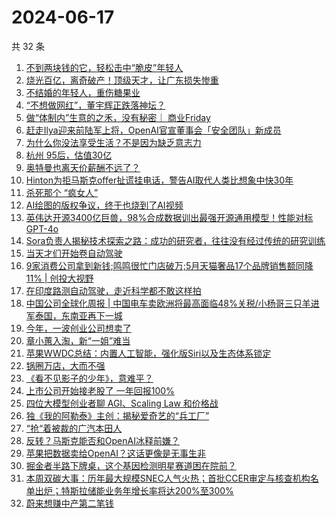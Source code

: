 # 2024-06-17

共 32 条

<!-- BEGIN 36KR -->
<!-- 最后更新时间 2024-06-17 01:00:56 +0800 -->
1. [不到两块钱的它，轻松击中“脆皮”年轻人](https://36kr.com/p/2821019667138825)
1. [烧光百亿，离奇破产！顶级天才，让广东损失惨重](https://36kr.com/p/2822069253851400)
1. [不结婚的年轻人，重伤糖果业](https://36kr.com/p/2821885690710276)
1. [“不想做网红”，董宇辉正跌落神坛？](https://36kr.com/p/2821784850696448)
1. [做“体制内”生意的之禾，没有秘密｜ 商业Friday](https://36kr.com/p/2771795436436480)
1. [赶走Ilya迎来前陆军上将，OpenAI官宣董事会「安全团队」新成员](https://36kr.com/p/2819694632700422)
1. [为什么你没法享受生活？不是因为缺乏意志力](https://36kr.com/p/2814708019022338)
1. [杭州 95后，估值30亿](https://36kr.com/p/2821897775335689)
1. [奥特曼也离天价薪酬不远了？](https://36kr.com/p/2822184465811975)
1. [Hinton为拒马斯克offer扯谎挂电话，警告AI取代人类比想象中快30年](https://36kr.com/p/2822120653883655)
1. [杀死那个 “疯女人”](https://36kr.com/p/2821928782612996)
1. [AI绘图的版权争议，终于也烧到了AI视频](https://36kr.com/p/2821072395717124)
1. [英伟达开源3400亿巨兽，98%合成数据训出最强开源通用模型！性能对标GPT-4o](https://36kr.com/p/2820630520678918)
1. [Sora负责人揭秘技术探索之路：成功的研究者，往往没有经过传统的研究训练](https://36kr.com/p/2821223754942980)
1. [当天才们开始卷自动驾驶](https://36kr.com/p/2821919424825864)
1. [9家消费公司拿到新钱;鸣鸣很忙门店破万;5月天猫奢品17个品牌销售额同降11% | 创投大视野](https://36kr.com/p/2820781070797064)
1. [在印度路测自动驾驶，走近科学都不敢这样拍](https://36kr.com/p/2821917290531072)
1. [中国公司全球化周报 | 中国电车卖欧洲将最高面临48%关税/小杨哥三只羊进军泰国，东南亚再下一城](https://36kr.com/p/2820993096157704)
1. [今年，一波创业公司想卖了](https://36kr.com/p/2820751994554886)
1. [章小蕙入淘，新“一姐”难当](https://36kr.com/p/2821911883581700)
1. [苹果WWDC总结：内置人工智能，强化版Siri以及生态体系锁定](https://36kr.com/p/2817666965768454)
1. [锅圈万店，大而不强](https://36kr.com/p/2821833675262210)
1. [《看不见影子的少年》，意难平？](https://36kr.com/p/2821117644966144)
1. [上市公司开始接老股了 一年回报100%](https://36kr.com/p/2821863482722569)
1. [四位大模型创业者聊 AGI、Scaling Law 和价格战](https://36kr.com/p/2820549825120521)
1. [独《我的阿勒泰》主创：揭秘爱奇艺的“兵工厂”](https://36kr.com/p/2821901907397124)
1. [“抢“着被裁的广汽本田人](https://36kr.com/p/2821939320948994)
1. [反转？马斯克能否和OpenAI冰释前嫌？](https://36kr.com/p/2821815535814913)
1. [苹果把数据卖给OpenAI？这话更像是无事生非](https://36kr.com/p/2819687799540228)
1. [掘金者半路下牌桌，这个基因检测明星赛道困在院前？](https://36kr.com/p/2821729721026825)
1. [本周双碳大事：历年最大规模SNEC人气火热；首批CCER审定与核查机构名单出炉；特斯拉储能业务年增长率将达200%至300%](https://36kr.com/p/2821906838505733)
1. [蔚来想赚中产第二笔钱](https://36kr.com/p/2821883178174728)
<!-- END 36KR -->